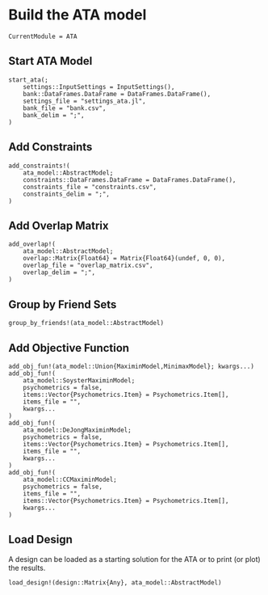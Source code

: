 # Build the ATA model

```@meta
CurrentModule = ATA
```

## Start ATA Model

```@docs
start_ata(;
    settings::InputSettings = InputSettings(),
    bank::DataFrames.DataFrame = DataFrames.DataFrame(),
    settings_file = "settings_ata.jl",
    bank_file = "bank.csv",
    bank_delim = ";",
)
```

## Add Constraints

```@docs
add_constraints!(
    ata_model::AbstractModel;
    constraints::DataFrames.DataFrame = DataFrames.DataFrame(),
    constraints_file = "constraints.csv",
    constraints_delim = ";",
)
```

## Add Overlap Matrix

```@docs
add_overlap!(
    ata_model::AbstractModel;
    overlap::Matrix{Float64} = Matrix{Float64}(undef, 0, 0),
    overlap_file = "overlap_matrix.csv",
    overlap_delim = ";",
)
```

## Group by Friend Sets

```@docs
group_by_friends!(ata_model::AbstractModel)
```

## Add Objective Function

```@docs
add_obj_fun!(ata_model::Union{MaximinModel,MinimaxModel}; kwargs...)
add_obj_fun!(
    ata_model::SoysterMaximinModel;
    psychometrics = false,
    items::Vector{Psychometrics.Item} = Psychometrics.Item[],
    items_file = "",
    kwargs...
)
add_obj_fun!(
    ata_model::DeJongMaximinModel;
    psychometrics = false,
    items::Vector{Psychometrics.Item} = Psychometrics.Item[],
    items_file = "",
    kwargs...
)
add_obj_fun!(
    ata_model::CCMaximinModel;
    psychometrics = false,
    items_file = "",
    items::Vector{Psychometrics.Item} = Psychometrics.Item[],
    kwargs...
)
```

## Load Design

A design can be loaded as a starting solution for the ATA or to print (or plot) the results.

```@docs
load_design!(design::Matrix{Any}, ata_model::AbstractModel)
```


